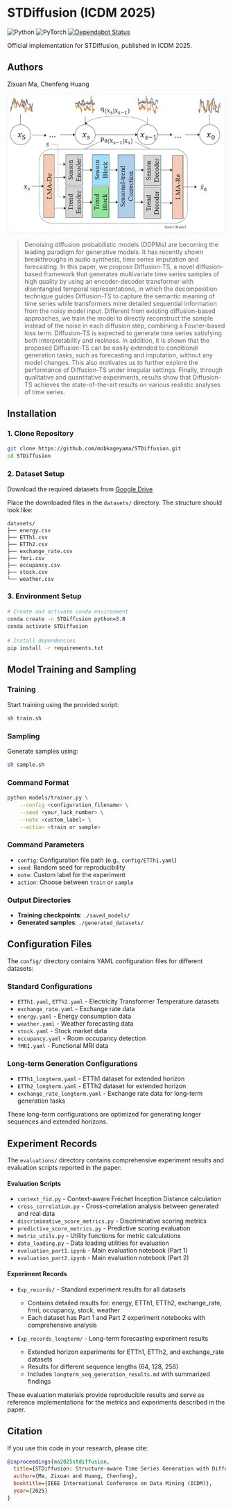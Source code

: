 # STDiffusion (ICDM 2025)
![Python](https://img.shields.io/badge/python-3.8+-blue.svg)
![PyTorch](https://img.shields.io/badge/PyTorch-2.4.1+cu121-orange.svg)
[![Dependabot Status](https://api.dependabot.com/badges/status?host=github&repo=mobkageyama/STDiffusion)](https://dependabot.com)


Official implementation for STDiffusion, published in ICDM 2025.

## Authors
Zixuan Ma, Chenfeng Huang

![Model Structure](Model_structure.jpg)

> Denoising diffusion probabilistic models (DDPMs) are becoming the leading paradigm for generative models. It has recently shown breakthroughs in audio synthesis, time series imputation and forecasting. In this paper, we propose Diffusion-TS, a novel diffusion-based framework that generates multivariate time series samples of high quality by using an encoder-decoder transformer with disentangled temporal representations, in which the decomposition technique guides Diffusion-TS to capture the semantic meaning of time series while transformers mine detailed sequential information from the noisy model input. Different from existing diffusion-based approaches, we train the model to directly reconstruct the sample instead of the noise in each diffusion step, combining a Fourier-based loss term. Diffusion-TS is expected to generate time series satisfying both interpretability and realness. In addition, it is shown that the proposed Diffusion-TS can be easily extended to conditional generation tasks, such as forecasting and imputation, without any model changes. This also motivates us to further explore the performance of Diffusion-TS under irregular settings. Finally, through qualitative and quantitative experiments, results show that Diffusion-TS achieves the state-of-the-art results on various realistic analyses of time series. 


## Installation

### 1. Clone Repository
```bash
git clone https://github.com/mobkageyama/STDiffusion.git
cd STDiffusion
```
### 2. Dataset Setup
Download the required datasets from [Google Drive](https://drive.google.com/drive/folders/1CfHXyLcJw9FTwiF3QC9izD0qBzldqfAh?usp=sharing)


Place the downloaded files in the `datasets/` directory. The structure should look like:
```
datasets/
├── energy.csv
├── ETTh1.csv
├── ETTh2.csv
├── exchange_rate.csv
├── fmri.csv
├── occupancy.csv
├── stock.csv
└── weather.csv
```


### 3. Environment Setup
```bash
# Create and activate conda environment
conda create -n STDiffusion python=3.8
conda activate STDiffusion

# Install dependencies
pip install -r requirements.txt
```

## Model Training and Sampling

### Training
Start training using the provided script:
```bash
sh train.sh
```

### Sampling
Generate samples using:
```bash
sh sample.sh
```

### Command Format
```bash
python models/trainer.py \
    --config <configuration_filename> \
    --seed <your_luck_number> \
    --note <custom_label> \
    --action <train or sample>
```

### Command Parameters
- `config`: Configuration file path (e.g., `config/ETTh1.yaml`)
- `seed`: Random seed for reproducibility
- `note`: Custom label for the experiment
- `action`: Choose between `train` or `sample`

### Output Directories
- **Training checkpoints**: `./saved_models/`
- **Generated samples**: `./generated_datasets/`

## Configuration Files
The `config/` directory contains YAML configuration files for different datasets:



### Standard Configurations
- `ETTh1.yaml`, `ETTh2.yaml` - Electricity Transformer Temperature datasets
- `exchange_rate.yaml` - Exchange rate data
- `energy.yaml` - Energy consumption data  
- `weather.yaml` - Weather forecasting data
- `stock.yaml` - Stock market data
- `occupancy.yaml` - Room occupancy detection
- `fMRI.yaml` - Functional MRI data

### Long-term Generation Configurations
- `ETTh1_longterm.yaml` - ETTh1 dataset for extended horizon 
- `ETTh2_longterm.yaml` - ETTh2 dataset for extended horizon   
- `exchange_rate_longterm.yaml` - Exchange rate data for long-term generation tasks

These long-term configurations are optimized for generating longer sequences and extended horizons.

## Experiment Records

The `evaluations/` directory contains comprehensive experiment results and evaluation scripts reported in the paper:

#### Evaluation Scripts
- `context_fid.py` - Context-aware Fréchet Inception Distance calculation
- `cross_correlation.py` - Cross-correlation analysis between generated and real data
- `discriminative_score_metrics.py` - Discriminative scoring metrics
- `predictive_score_metrics.py` - Predictive scoring evaluation
- `metric_utils.py` - Utility functions for metric calculations
- `data_loading.py` - Data loading utilities for evaluation
- `evaluation_part1.ipynb` - Main evaluation notebook (Part 1)
- `evaluation_part2.ipynb` - Main evaluation notebook (Part 2)

#### Experiment Records
- `Exp_records/` - Standard experiment results for all datasets
  - Contains detailed results for: energy, ETTh1, ETTh2, exchange_rate, fmri, occupancy, stock, weather
  - Each dataset has Part 1 and Part 2 experiment notebooks with comprehensive analysis

- `Exp_records_longterm/` - Long-term forecasting experiment results
  - Extended horizon experiments for ETTh1, ETTh2, and exchange_rate datasets
  - Results for different sequence lengths (64, 128, 256)
  - Includes `longterm_seq_generation_results.md` with summarized findings

These evaluation materials provide reproducible results and serve as reference implementations for the metrics and experiments described in the paper.




## Citation
If you use this code in your research, please cite:
```bibtex
@inproceedings{ma2025stdiffusion,
  title={STDiffusion: Structure-aware Time Series Generation with Diffusion Models},
  author={Ma, Zixuan and Huang, Chenfeng},
  booktitle={IEEE International Conference on Data Mining (ICDM)},
  year={2025}
}
```
